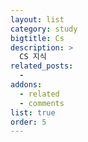 ```yaml
---
layout: list
category: study
bigtitle: Cs
description: >
  CS 지식
related_posts:
  -
addons:
  - related
  - comments
list: true
order: 5
---
```

